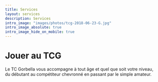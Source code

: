 ```yaml
---
title: Services
layout: services
description: Services
intro_image: "images/photos/tcg-2018-06-23-G.jpg"
intro_image_absolute: true
intro_image_hide_on_mobile: true
---
```


# Jouer au TCG

Le TC Gorbella vous accompagne à tout âge et quel que soit votre niveau, du débutant au compétiteur chevronné en passant par le simple amateur.
